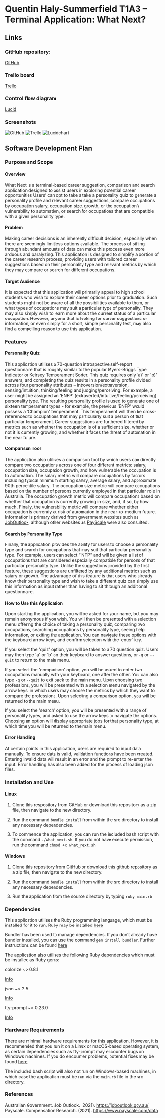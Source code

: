 # Quentin Haly-Summerfield T1A3 – Terminal Application: What Next? 

## Links 

### GitHub repository:  

[GitHub](https://github.com/QuentinHS/what_next) 

 
### Trello board 

[Trello](https://trello.com/b/5C48U3Mw/whatnext) 

### Control flow diagram 

[Lucid](https://lucid.app/lucidchart/46d50ff0-0e75-4167-8351-5082aed02041/edit?viewport_loc=52%2C-131%2C2278%2C1417%2CHWEp-vi-RSFO&invitationId=inv_434f7d10-3688-4900-a55f-ac9b1215f663) 

### Screenshots

![GitHub](screenshots/GitHub_screenshot.png)
![Trello](screenshots/Lucidchart_screenshot.png)
![Lucidchart](screenshots/Trello_screenshot.png)


## Software Development Plan 

### Purpose and Scope 

#### Overview 

What Next is a terminal-based career suggestion, comparison and search application designed to assist users in exploring potential career opportunities Users’ can opt to take a take a personality quiz to generate a personality profile and relevant career suggestions, compare occupations by occupation salary, occupation size, growth, or the occupation’s vulnerability to automation, or search for occupations that are compatible with a given personality type. 

#### Problem 

Making career decisions is an inherently difficult decision, especially when there are seemingly limitless options available. The process of sifting through abundant amounts of data can make this process even more arduous and paralyzing. This application is designed to simplify a portion of the career research process, providing users with tailored career suggestions based on their personality type and relevant metrics by which they may compare or search for different occupations.   

#### Target Audience 
 
It is expected that this application will primarily appeal to high school students who wish to explore their career options prior to graduation. Such students might not be aware of all the possibilities available to them, or what types of occupations may suit a particular type of personality. They may also simply wish to learn more about the current status of a particular occupation. However, anyone that is looking for career suggestions or information, or even simply for a short, simple personality test, may also find a compelling reason to use this application.   

### Features 

#### Personality Quiz 

This application utilises a 70-question introspective self-report questionnaire that is roughly similar to the popular Myers-Briggs Type Indicator or Keirsey Temperament Sorter. This quiz requires only 'a)' or 'b)' answers, and completing the quiz results in a personality profile divided across four personality attributes – introversion/extraversion, sensing/intuition, thinking/feeling and judging/perceiving. For example, a user might be assigned an ‘ENFP’ (extraverted/intuitive/feeling/perceiving) personality type.  The resulting personality profile is used to generate one of sixteen temperament types - for example, the previous ‘ENFP’ would possess a 'Champion' temperament. This temperament will then be cross-referenced to occupations that may particularly suit a person of that particular temperament. Career suggestions are furthered filtered by metrics such as whether the occupation is of a sufficient size,  whether or not it is currently growing, and whether it faces the threat of automation in the near future.   

#### Comparison Tool 

The application also utilises a comparison tool by which users can directly compare two occupations across one of four different metrics: salary, occupation size, occupation growth, and how vulnerable the occupation is to automation. The salary metric will compare occupations by factors including typical minimum starting salary, average salary, and approximate 90th percentile salary. The occupation size metric will compare occupations based on the number of persons currently employed in that particular role in Australia. The occupation growth metric will compare occupations based on whether that occupation is currently growing in size, and, if so, by how much. Finally, the vulnerability metric will compare whether either occupation is currently at risk of automation in the near-to-medium future. Information is primary derived from government websites such as [JobOutlook](https://joboutlook.gov.au/), although other websites as [PayScale](https://www.payscale.com/) were also consulted.   

#### Search by Personality Type 

Finally, the application provides the ability for users to choose a personality type and search for occupations that may suit that particular personality type. For example, users can select “INTP” and will be given a list of occupations that are considered especially compatible for persons of that particular personality type. Unlike the suggestions provided by the first feature, these suggestions are unfiltered by any additional metrics such as salary or growth. The advantage of this feature is that users who already know their personality type and wish to take a different quiz can simply use this information as input rather than having to sit through an additional questionnaire.   

#### How to Use this Application 

Upon starting the application, you will be asked for your name, but you may remain anonymous if you wish. You will then be presented with a selection menu offering the choice of taking a personality quiz, comparing two occupations, searching occupations by personality type, seeing help information, or exiting the application. You can navigate these options with the keyboard arrow keys, and confirm selection with the ‘enter’ key.   

If you select the 'quiz' option, you will be taken to a 70 question quiz. Users may then type 'a' or 'b' on their keyboard to answer questions, or `-q` or `--quit` to return to the main menu. 
 
If you select the 'comparison' option, you will be asked to enter two occupations manually with your keyboard, one after the other. You can also type `-q` or `--quit` to exit back to the main menu. Upon choosing two professions, you will be presented with a selection menu navigated by the arrow keys, in which users may choose the metrics by which they want to compare the professions. Upon selecting a comparison option, you will be returned to the main menu. 

If you select the 'search' option,  you will be presented with a range of personality types, and asked to use the arrow keys to navigate the options. Choosing an option will display appropriate jobs for that personality type, at which time you will be returned to the main menu.   

#### Error Handling 

At certain points in this application, users are required to input data manually. To ensure data is valid, validation functions have been created. Entering invalid data will result in an error and the prompt to re-enter the input. Error handling has also been added for the process of loading json files.  

### Installation and Use 

#### Linux 

1. Clone this respository from GitHub or download this repository as a zip file, then navigate to the new directory. 

2. Run the command `bundle install` from within the src directory to install any necessary dependencies. 

3. To commence the application, you can run the included bash script with the command `./what_next.sh`. If you do not have execute permission, run the command `chmod +x what_next.sh`   

#### Windows 

1. Clone this repository from GitHub or download this github repository as a zip file, then navigate to the new directory. 

2. Run the command `bundle install` from within the src directory to install any necessary dependencies.  

3. Run the application from the source directory by typing `ruby main.rb`

### Dependencies 

This application utilises the Ruby programming language, which must be installed for it to run. Ruby may be installed [here](ruby-lang.org)   

Bundler has been used to manage dependencies. If you don’t already have bundler installed, you can use the command `gem install bundler`. Further instructions can be found [here](https://bundler.io/) 

The application also utilises the following Ruby dependencies which must be installed as Ruby gems: 

colorize ~> 0.8.1 

[Info](https://github.com/fazibear/colorize) 

json ~> 2.5 

[Info](https://rubygems.org/gems/json/versions/2.5.1)

tty-prompt ~> 0.23.0 

[Info](https://github.com/piotrmurach/tty-prompt) 

### Hardware Requirements 

There are minimal hardware requirements for this application. However, it is recommended that you run it on a Linux or macOS-based operating system, as certain dependencies such as tty-prompt may encounter bugs on Windows machines. If you do encounter problems, potential fixes may be found [here](https://github.com/piotrmurach/tty-prompt#ttyprompt-)

The included bash script will also not run on Windows-based machines, in which case the application must be run via the `main.rb` file in the src directory.  

### References

Australian Government. Job Outlook. (2021). https://joboutlook.gov.au/
Payscale. Compensation Research. (2021). https://www.payscale.com/data
 

 

 

 